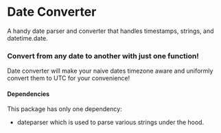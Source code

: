 # Date Converter
A handy date parser and converter that handles timestamps, strings, and datetime.date.

### Convert from any date to another with just one function!
Date converter will make your naive dates timezone aware and uniformly convert them to UTC for your convenience!

#### Dependencies
This package has only one dependency: 
-   dateparser 
which is used to parse various strings under the hood.
